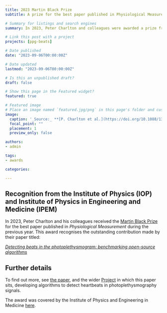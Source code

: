 ```yaml
---
title: 2023 Martin Black Prize 
subtitle: A prize for the best paper published in Physiological Measurement.

# Summary for listings and search engines
summary: In 2023, Peter Charlton and colleagues were awarded a prize from the Institute of Physics Publishing for the best paper published in Physiological Measurement.

# Link this post with a project
projects: [ppg-beats]

# Date published
date: "2023-09-06T00:00:00Z"

# Date updated
lastmod: "2023-09-06T00:00:00Z"

# Is this an unpublished draft?
draft: false

# Show this page in the Featured widget?
featured: true

# Featured image
# Place an image named `featured.jpg/png` in this page's folder and customize its options here.
image:
  caption: '_Source:_ **[P. Charlton et al.](https://doi.org/10.1088/1361-6579/ac826d)** ([CC BY 4.0](https://creativecommons.org/licenses/by/4.0/))'
  focal_point: ""
  placement: 1
  preview_only: false

authors:
- admin

tags:
- awards

categories:

---
```


## Recognition from the Institute of Physics (IOP) and Institute of Physics in Engineering and Medicine (IPEM)

In 2023, Peter Charlton and his colleagues received the [Martin Black Prize](https://iopscience.iop.org/journal/0967-3334/page/Martin_Black_award) for the best paper published in _Physiological Measurement_ during the previous year. This award recognises the outstanding contribution made by their paper titled:

_[Detecting beats in the photoplethysmogram: benchmarking open-source algorithms](/publication/assess_ppg_beat_detectors/)_

## Further details

To find out more, see [the paper](/publication/assess_ppg_beat_detectors/), and the wider [Project](/project/ppg-beats/) in which this paper sits, developing algorithms to detect heartbeats in photoplethysmography signals.

The award was covered by the Institute of Physics and Engineering in Medicine [here](https://www.ipem.ac.uk/news/winners-of-ipem-s-international-journal-prizes-for-2023-announced/).